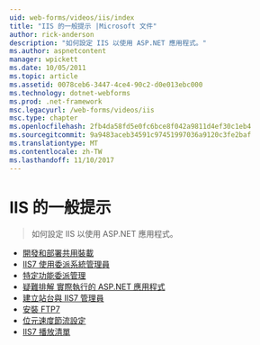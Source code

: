 ```yaml
---
uid: web-forms/videos/iis/index
title: "IIS 的一般提示 |Microsoft 文件"
author: rick-anderson
description: "如何設定 IIS 以使用 ASP.NET 應用程式。"
ms.author: aspnetcontent
manager: wpickett
ms.date: 10/05/2011
ms.topic: article
ms.assetid: 0078ceb6-3447-4ce4-90c2-d0e013ebc000
ms.technology: dotnet-webforms
ms.prod: .net-framework
msc.legacyurl: /web-forms/videos/iis
msc.type: chapter
ms.openlocfilehash: 2fb4da58fd5e0fc6bce8f042a9811d4ef30c1eb4
ms.sourcegitcommit: 9a9483aceb34591c97451997036a9120c3fe2baf
ms.translationtype: MT
ms.contentlocale: zh-TW
ms.lasthandoff: 11/10/2017
---
```

<a name="general-iis-tips"></a>IIS 的一般提示
====================
> 如何設定 IIS 以使用 ASP.NET 應用程式。


- [開發和部署共用裝載](developing-and-deploying-in-a-shared-hosting.md)
- [IIS7 使用委派系統管理員](working-with-iis7-deligated-admin.md)
- [特定功能委派管理](feature-specific-delegated-management.md)
- [疑難排解 實際執行的 ASP.NET 應用程式](troubleshooting-production-aspnet-apps.md)
- [建立站台與 IIS7 管理員](creating-a-site-with-iis7-manager.md)
- [安裝 FTP7](installing-ftp7.md)
- [位元速度節流設定](bit-rate-throttling.md)
- [IIS7 播放清單](iis7-playlists.md)
